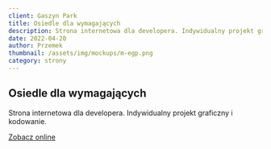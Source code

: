 ```yaml
---
client: Gaszyn Park
title: Osiedle dla wymagających
description: Strona internetowa dla developera. Indywidualny projekt graficzny i kodowanie.  
date: 2022-04-20
author: Przemek
thumbnail: /assets/img/mockups/m-egp.png
category: strony
---
```


## Osiedle dla wymagających

Strona internetowa dla developera. Indywidualny projekt graficzny i kodowanie.  

<a href="https://gaszynpark.pl/" title="Zobacz online" target="_blank" class="button" rel="nofollow">Zobacz online</a>